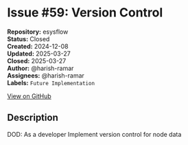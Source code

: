 # Issue #59: Version Control

**Repository:** esysflow  
**Status:** Closed  
**Created:** 2024-12-08  
**Updated:** 2025-03-27  
**Closed:** 2025-03-27  
**Author:** @harish-ramar  
**Assignees:** @harish-ramar  
**Labels:** `Future Implementation`  

[View on GitHub](https://github.com/Simtestlab/esysflow/issues/59)

## Description

DOD: As a developer Implement version control for node data 